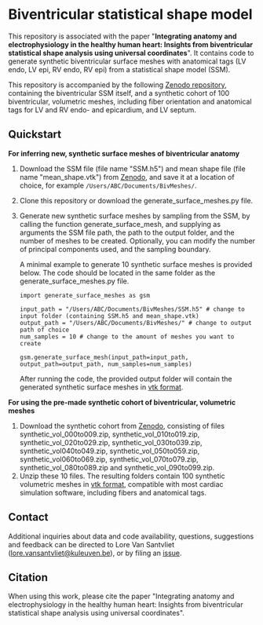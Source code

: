 # Biventricular statistical shape model

This repository is associated with the paper "**Integrating anatomy and electrophysiology in the healthy human heart: Insights from biventricular statistical shape analysis using universal coordinates**". It contains code to generate synthetic biventricular surface meshes with anatomical tags (LV endo, LV epi, RV endo, RV epi) from a statistical shape model (SSM).

This repository is accompanied by the following [Zenodo repository](https://doi.org/doi:10.5281/zenodo.14261122), containing the biventricular SSM itself, and a synthetic cohort of 100 biventricular, volumetric meshes, including fiber orientation and anatomical tags for LV and RV endo- and epicardium, and LV septum.

## Quickstart

**For inferring new, synthetic surface meshes of biventricular anatomy**
1. Download the SSM file (file name "SSM.h5") and mean shape file (file name "mean_shape.vtk") from [Zenodo](https://doi.org/doi:10.5281/zenodo.14261122), and save it at a location of choice, for example `/Users/ABC/Documents/BivMeshes/`.
2. Clone this repository or download the generate_surface_meshes.py file.
3. Generate new synthetic surface meshes by sampling from the SSM, by calling the function generate_surface_mesh, and supplying as arguments the SSM file path, the path to the output folder, and the number of meshes to be created. Optionally, you can modify the number of principal components used, and the sampling boundary.

   A minimal example to generate 10 synthetic surface meshes is provided below. The code should be located in the same folder as the generate_surface_meshes.py file.

   ```
   import generate_surface_meshes as gsm

   input_path = "/Users/ABC/Documents/BivMeshes/SSM.h5" # change to input folder (containing SSM.h5 and mean_shape.vtk)
   output_path = "/Users/ABC/Documents/BivMeshes/" # change to output path of choice
   num_samples = 10 # change to the amount of meshes you want to create

   gsm.generate_surface_mesh(input_path=input_path, output_path=output_path, num_samples=num_samples)
   ```
   After running the code, the provided output folder will contain the generated synthetic surface meshes in [vtk format](https://docs.vtk.org/en/latest/design_documents/VTKFileFormats.html).

**For using the pre-made synthetic cohort of biventricular, volumetric meshes**
1. Download the synthetic cohort from [Zenodo](https://doi.org/doi:10.5281/zenodo.14261122), consisting of files synthetic_vol_000to009.zip, synthetic_vol_010to019.zip, synthetic_vol_020to029.zip, synthetic_vol_030to039.zip, synthetic_vol040to049.zip, synthetic_vol_050to059.zip, synthetic_vol060to069.zip, synthetic_vol_070to079.zip, synthetic_vol_080to089.zip and synthetic_vol_090to099.zip.
2. Unzip these 10 files.
The resulting folders contain 100 synthetic volumetric meshes in [vtk format](https://docs.vtk.org/en/latest/design_documents/VTKFileFormats.html), compatible with most cardiac simulation software, including fibers and anatomical tags.

## Contact
Additional inquiries about data and code availability, questions, suggestions and feedback can be directed to Lore Van Santvliet (lore.vansantvliet@kuleuven.be), or by filing an [issue](https://github.com/LoreVanSantvliet/BiventricularSSM/issues).

## Citation
When using this work, please cite the paper "Integrating anatomy and electrophysiology in the healthy human heart: Insights from biventricular statistical shape analysis using universal coordinates".

